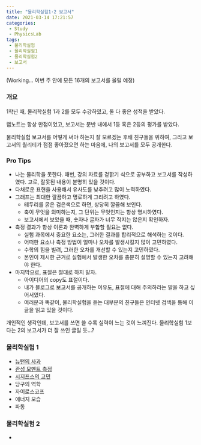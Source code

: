 ```yaml
---
title: "물리학실험1·2 보고서"
date: 2021-03-14 17:21:57
categories:
 - Study
 - PhysicsLab
tags:
 - 물리학실험
 - 물리학실험1
 - 물리학실험2
 - 보고서
---
```


(Working... 이번 주 안에 모든 16개의 보고서를 올릴 예정)

### 개요

1학년 때, 물리학실험 1과 2를 모두 수강하였고, 둘 다 좋은 성적을 받았다.

랩노트는 항상 만점이었고, 보고서는 분반 내에서 1등 혹은 2등의 평가를 받았다.

물리학실험 보고서를 어떻게 써야 하는지 잘 모르겠는 후배 친구들을 위하여, 그리고 보고서의 퀄리티가 점점 좋아졌으면 하는 마음에, 나의 보고서를 모두 공개한다.



### Pro Tips

* 나는 물리학을 못한다. 매번, 강의 자료를 겉핡기 식으로 공부하고 보고서를 작성하였다. 고로, 잘못된 내용이 분명히 있을 것이다.
* 다채로운 표현을 사용해서 유사도를 낮추려고 많이 노력하였다.
* 그래프는 최대한 깔끔하고 명료하게 그리려고 하였다.
  * 테두리를 굵은 검은색으로 하면, 상당히 깔끔해 보인다.
  * 축이 무엇을 의미하는지, 그 단위는 무엇인지는 항상 명시하였다.
  * 보고서에서 보았을 때, 숫자나 글자가 너무 작지는 않은지 확인하자.
* 측정 결과가 항상 이론과 완벽하게 부합할 필요는 없다.
  * 실험 과목에서 중요한 요소는, 그러한 결과를 합리적으로 해석하는 것이다.
  * 어떠한 요소나 측정 방법이 얼마나 오차를 발생시킬지 많이 고민하였다.
  * 수학의 힘을 빌려, 그러한 오차를 개선할 수 있는지 고민하였다.
  * 본인이 제시한 근거로 실험에서 발생한 오차를 충분히 설명할 수 있는지 고려해야 한다.
* 마지막으로, 표절은 절대로 하지 말자.
  * 아이디어의 copy도 표절이다.
  * 내가 블로그로 보고서를 공개하는 이유도, 표절에 대해 주의하라는 말을 하고 싶어서였다.
  * 여러분과 똑같이, 물리학실험을 듣는 대부분의 친구들은 인터넷 검색을 통해 이 글을 읽고 있을 것이다.

개인적인 생각인데, 보고서를 쓰면 쓸 수록 실력이 느는 것이 느껴진다. 물리학실험 1보다는 2의 보고서가 더 잘 쓰인 글일 듯...?



### 물리학실험 1

* [뉴턴의 사과](https://youngyojun.github.io/study/physicslab/physicslab1/2021/03/14/physicslab1-newton/)
* [관성 모멘트 측정](https://youngyojun.github.io/study/physicslab/physicslab1/2021/03/16/physicslab1-torque/)
* [시지프스의 고민](https://youngyojun.github.io/study/physicslab/physicslab1/2021/03/21/physicslab1-sisyphus/)
* 당구의 역학
* 자이로스코프
* 에너지 모습
* 파동



### 물리학실험 2

* 

